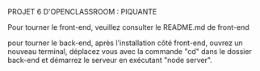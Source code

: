PROJET 6 D'OPENCLASSROOM : PIQUANTE

Pour tourner le front-end, veuillez consulter le README.md de front-end

pour tourner le back-end, après l'installation côté front-end, ouvrez un nouveau terminal, déplacez vous avec la commande "cd" dans le dossier back-end et démarrez le serveur en exécutant "node server".
